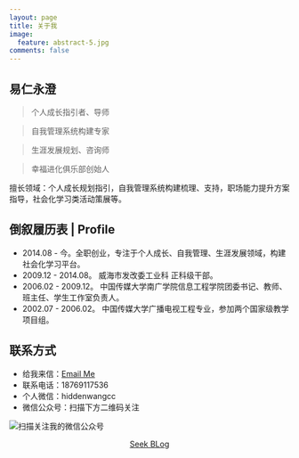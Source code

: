 ```yaml
---
layout: page
title: 关于我
image:
  feature: abstract-5.jpg
comments: false
---
```


## 易仁永澄

> 个人成长指引者、导师

> 自我管理系统构建专家

> 生涯发展规划、咨询师

> 幸福进化俱乐部创始人

擅长领域：个人成长规划指引，自我管理系统构建梳理、支持，职场能力提升方案指导，社会化学习类活动策展等。

## 倒叙履历表 | Profile

* 2014.08 - 今。全职创业，专注于个人成长、自我管理、生涯发展领域，构建社会化学习平台。
* 2009.12 - 2014.08。 威海市发改委工业科 正科级干部。
* 2006.02 - 2009.12。 中国传媒大学南广学院信息工程学院团委书记、教师、班主任、学生工作室负责人。
* 2002.07 - 2006.02。 中国传媒大学广播电视工程专业，参加两个国家级教学项目组。

## 联系方式

* 给我来信：[Email Me](mailto:ceo@runwith.cc)
* 联系电话：18769117536
* 个人微信：hiddenwangcc
* 微信公众号：扫描下方二维码关注

![扫描关注我的微信公众号](http://77fm42.com1.z0.glb.clouddn.com/1505ewm.jpg)


<div markdown="0"><center><a href="http://blog.hiddenwangcc.com" class="btn btn-info">Seek BLog</a></center></div>
